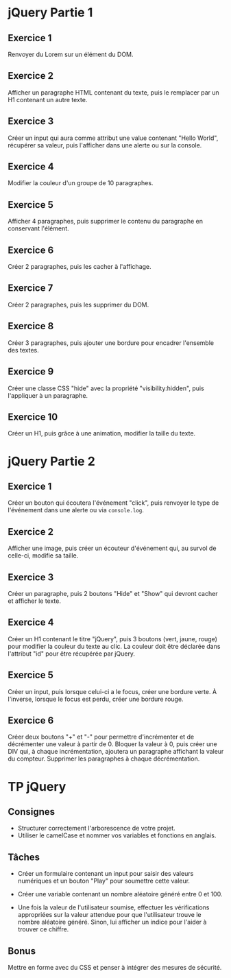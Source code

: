 # jQuery Partie 1

## Exercice 1

Renvoyer du Lorem sur un élément du DOM.

## Exercice 2

Afficher un paragraphe HTML contenant du texte, puis le remplacer par un H1 contenant un autre texte.

## Exercice 3

Créer un input qui aura comme attribut une value contenant "Hello World", récupérer sa valeur, puis l'afficher dans une alerte ou sur la console.

## Exercice 4

Modifier la couleur d'un groupe de 10 paragraphes.

## Exercice 5

Afficher 4 paragraphes, puis supprimer le contenu du paragraphe en conservant l'élément.

## Exercice 6

Créer 2 paragraphes, puis les cacher à l'affichage.

## Exercice 7

Créer 2 paragraphes, puis les supprimer du DOM.

## Exercice 8

Créer 3 paragraphes, puis ajouter une bordure pour encadrer l'ensemble des textes.

## Exercice 9

Créer une classe CSS "hide" avec la propriété "visibility:hidden", puis l'appliquer à un paragraphe.

## Exercice 10

Créer un H1, puis grâce à une animation, modifier la taille du texte.

# jQuery Partie 2

## Exercice 1

Créer un bouton qui écoutera l'événement "click", puis renvoyer le type de l'événement dans une alerte ou via `console.log`.

## Exercice 2

Afficher une image, puis créer un écouteur d'événement qui, au survol de celle-ci, modifie sa taille.

## Exercice 3

Créer un paragraphe, puis 2 boutons "Hide" et "Show" qui devront cacher et afficher le texte.

## Exercice 4

Créer un H1 contenant le titre "jQuery", puis 3 boutons (vert, jaune, rouge) pour modifier la couleur du texte au clic. La couleur doit être déclarée dans l'attribut "id" pour être récupérée par jQuery.

## Exercice 5

Créer un input, puis lorsque celui-ci a le focus, créer une bordure verte. À l'inverse, lorsque le focus est perdu, créer une bordure rouge.

## Exercice 6

Créer deux boutons "+" et "-" pour permettre d'incrémenter et de décrémenter une valeur à partir de 0. Bloquer la valeur à 0, puis créer une DIV qui, à chaque incrémentation, ajoutera un paragraphe affichant la valeur du compteur. Supprimer les paragraphes à chaque décrémentation.

# TP jQuery

## Consignes

- Structurer correctement l'arborescence de votre projet.
- Utiliser le camelCase et nommer vos variables et fonctions en anglais.

## Tâches

- Créer un formulaire contenant un input pour saisir des valeurs numériques et un bouton "Play" pour soumettre cette valeur.

- Créer une variable contenant un nombre aléatoire généré entre 0 et 100.

- Une fois la valeur de l'utilisateur soumise, effectuer les vérifications appropriées sur la valeur attendue pour que l'utilisateur trouve le nombre aléatoire généré. Sinon, lui afficher un indice pour l'aider à trouver ce chiffre.

## Bonus

Mettre en forme avec du CSS et penser à intégrer des mesures de sécurité.

